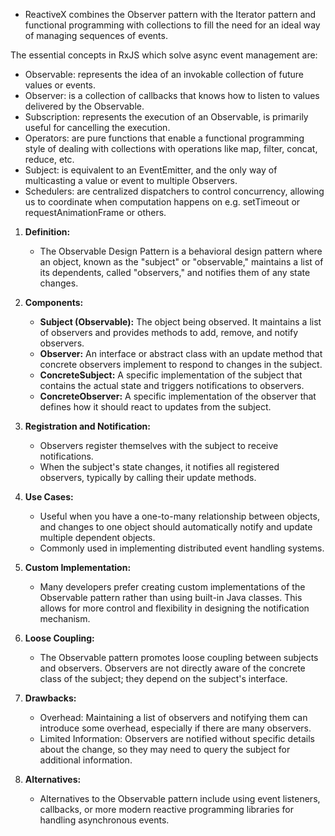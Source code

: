 - ReactiveX combines the Observer pattern with the Iterator pattern and functional programming with collections to fill the need for an ideal way of managing sequences of events.

The essential concepts in RxJS which solve async event management are:
- Observable: represents the idea of an invokable collection of future values or events.
- Observer: is a collection of callbacks that knows how to listen to values delivered by the Observable.
- Subscription: represents the execution of an Observable, is primarily useful for cancelling the execution.
- Operators: are pure functions that enable a functional programming style of dealing with collections with operations like map, filter, concat, reduce, etc.
- Subject: is equivalent to an EventEmitter, and the only way of multicasting a value or event to multiple Observers.
- Schedulers: are centralized dispatchers to control concurrency, allowing us to coordinate when computation happens on e.g. setTimeout or requestAnimationFrame or others.

1. **Definition:**
   - The Observable Design Pattern is a behavioral design pattern where an object, known as the "subject" or "observable," maintains a list of its dependents, called "observers," and notifies them of any state changes.

2. **Components:**
   - **Subject (Observable):** The object being observed. It maintains a list of observers and provides methods to add, remove, and notify observers.
   - **Observer:** An interface or abstract class with an update method that concrete observers implement to respond to changes in the subject.
   - **ConcreteSubject:** A specific implementation of the subject that contains the actual state and triggers notifications to observers.
   - **ConcreteObserver:** A specific implementation of the observer that defines how it should react to updates from the subject.

3. **Registration and Notification:**
   - Observers register themselves with the subject to receive notifications.
   - When the subject's state changes, it notifies all registered observers, typically by calling their update methods.

4. **Use Cases:**
   - Useful when you have a one-to-many relationship between objects, and changes to one object should automatically notify and update multiple dependent objects.
   - Commonly used in implementing distributed event handling systems.

6. **Custom Implementation:**
   - Many developers prefer creating custom implementations of the Observable pattern rather than using built-in Java classes. This allows for more control and flexibility in designing the notification mechanism.

7. **Loose Coupling:**
   - The Observable pattern promotes loose coupling between subjects and observers. Observers are not directly aware of the concrete class of the subject; they depend on the subject's interface.

8. **Drawbacks:**
   - Overhead: Maintaining a list of observers and notifying them can introduce some overhead, especially if there are many observers.
   - Limited Information: Observers are notified without specific details about the change, so they may need to query the subject for additional information.

9. **Alternatives:**
   - Alternatives to the Observable pattern include using event listeners, callbacks, or more modern reactive programming libraries for handling asynchronous events.